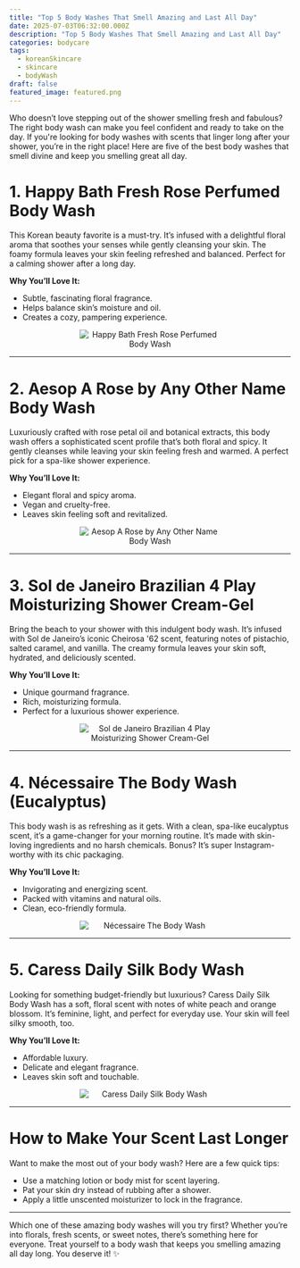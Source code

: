```yaml
---
title: "Top 5 Body Washes That Smell Amazing and Last All Day"
date: 2025-07-03T06:32:00.000Z
description: "Top 5 Body Washes That Smell Amazing and Last All Day"
categories: bodycare
tags:
  - koreanSkincare
  - skincare
  - bodyWash
draft: false
featured_image: featured.png
---
```


Who doesn’t love stepping out of the shower smelling fresh and fabulous? The right body wash can make you feel confident and ready to take on the day. If you're looking for body washes with scents that linger long after your shower, you’re in the right place! Here are five of the best body washes that smell divine and keep you smelling great all day.

# 1. **Happy Bath Fresh Rose Perfumed Body Wash**

This Korean beauty favorite is a must-try. It’s infused with a delightful floral aroma that soothes your senses while gently cleansing your skin. The foamy formula leaves your skin feeling refreshed and balanced. Perfect for a calming shower after a long day.

**Why You’ll Love It:**

- Subtle, fascinating floral fragrance.
- Helps balance skin’s moisture and oil.
- Creates a cozy, pampering experience.
<div style="display: flex; flex-wrap: wrap; gap: 20px; justify-content: center;">

  <div style="flex: 1 1 200px; text-align: center;">
    <img src="https://m.media-amazon.com/images/I/51ZZ8d9UYyL.jpg" alt="Happy Bath Fresh Rose Perfumed Body Wash" style="max-width: 50%; height: auto; display: block; margin: 0 auto;" />
  </div>

</div>


---

# 2. **Aesop A Rose by Any Other Name Body Wash**

Luxuriously crafted with rose petal oil and botanical extracts, this body wash offers a sophisticated scent profile that’s both floral and spicy. It gently cleanses while leaving your skin feeling fresh and warmed. A perfect pick for a spa-like shower experience.

**Why You’ll Love It:**

- Elegant floral and spicy aroma.
- Vegan and cruelty-free.
- Leaves skin feeling soft and revitalized.
<div style="display: flex; flex-wrap: wrap; gap: 20px; justify-content: center;">

  <div style="flex: 1 1 200px; text-align: center;">
    <img src="https://m.media-amazon.com/images/I/81rp8RksF1L._SL1500_.jpg" alt="Aesop A Rose by Any Other Name Body Wash" style="max-width: 50%; height: auto; display: block; margin: 0 auto;" />
  </div>

</div>


---

# 3. **Sol de Janeiro Brazilian 4 Play Moisturizing Shower Cream-Gel**

Bring the beach to your shower with this indulgent body wash. It’s infused with Sol de Janeiro’s iconic Cheirosa '62 scent, featuring notes of pistachio, salted caramel, and vanilla. The creamy formula leaves your skin soft, hydrated, and deliciously scented.

**Why You’ll Love It:**

- Unique gourmand fragrance.
- Rich, moisturizing formula.
- Perfect for a luxurious shower experience.
<div style="display: flex; flex-wrap: wrap; gap: 20px; justify-content: center;">

  <div style="flex: 1 1 200px; text-align: center;">
    <img src="https://m.media-amazon.com/images/I/71p3C5C8cXL._SL1500_.jpg" alt="Sol de Janeiro Brazilian 4 Play Moisturizing Shower Cream-Gel" style="max-width: 50%; height: auto; display: block; margin: 0 auto;" />
  </div>

</div>


---

# 4. **Nécessaire The Body Wash (Eucalyptus)**

This body wash is as refreshing as it gets. With a clean, spa-like eucalyptus scent, it’s a game-changer for your morning routine. It’s made with skin-loving ingredients and no harsh chemicals. Bonus? It’s super Instagram-worthy with its chic packaging.

**Why You’ll Love It:**

- Invigorating and energizing scent.
- Packed with vitamins and natural oils.
- Clean, eco-friendly formula.
<div style="display: flex; flex-wrap: wrap; gap: 20px; justify-content: center;">

  <div style="flex: 1 1 200px; text-align: center;">
    <img src="https://m.media-amazon.com/images/I/51UPYdO10lL._SL1500_.jpg" alt="Nécessaire The Body Wash" style="max-width: 50%; height: auto; display: block; margin: 0 auto;" />
  </div>

</div>

---

# 5. **Caress Daily Silk Body Wash**

Looking for something budget-friendly but luxurious? Caress Daily Silk Body Wash has a soft, floral scent with notes of white peach and orange blossom. It’s feminine, light, and perfect for everyday use. Your skin will feel silky smooth, too.

**Why You’ll Love It:**

- Affordable luxury.
- Delicate and elegant fragrance.
- Leaves skin soft and touchable.
<div style="display: flex; flex-wrap: wrap; gap: 20px; justify-content: center;">

  <div style="flex: 1 1 200px; text-align: center;">
    <img src="https://m.media-amazon.com/images/I/81cecGdqryL._SL1500_.jpg" alt="Caress Daily Silk Body Wash" style="max-width: 50%; height: auto; display: block; margin: 0 auto;" />
  </div>

</div>


---

# How to Make Your Scent Last Longer

Want to make the most out of your body wash? Here are a few quick tips:

- Use a matching lotion or body mist for scent layering.
- Pat your skin dry instead of rubbing after a shower.
- Apply a little unscented moisturizer to lock in the fragrance.

---

Which one of these amazing body washes will you try first? Whether you’re into florals, fresh scents, or sweet notes, there’s something here for everyone. Treat yourself to a body wash that keeps you smelling amazing all day long. You deserve it! ✨